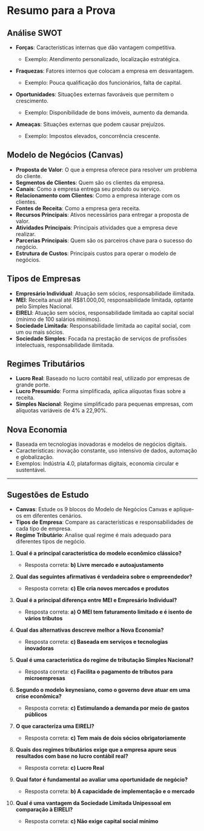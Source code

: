 # Resumo para a Prova

## Análise SWOT

- **Forças**: Características internas que dão vantagem competitiva.
  - Exemplo: Atendimento personalizado, localização estratégica.
  
- **Fraquezas**: Fatores internos que colocam a empresa em desvantagem.
  - Exemplo: Pouca qualificação dos funcionários, falta de capital.

- **Oportunidades**: Situações externas favoráveis que permitem o crescimento.
  - Exemplo: Disponibilidade de bons imóveis, aumento da demanda.

- **Ameaças**: Situações externas que podem causar prejuízos.
  - Exemplo: Impostos elevados, concorrência crescente.

## Modelo de Negócios (Canvas)

- **Proposta de Valor**: O que a empresa oferece para resolver um problema do cliente.
- **Segmentos de Clientes**: Quem são os clientes da empresa.
- **Canais**: Como a empresa entrega seu produto ou serviço.
- **Relacionamento com Clientes**: Como a empresa interage com os clientes.
- **Fontes de Receita**: Como a empresa gera receita.
- **Recursos Principais**: Ativos necessários para entregar a proposta de valor.
- **Atividades Principais**: Principais atividades que a empresa deve realizar.
- **Parcerias Principais**: Quem são os parceiros chave para o sucesso do negócio.
- **Estrutura de Custos**: Principais custos para operar o modelo de negócios.

## Tipos de Empresas

- **Empresário Individual**: Atuação sem sócios, responsabilidade ilimitada.
- **MEI**: Receita anual até R$81.000,00, responsabilidade limitada, optante pelo Simples Nacional.
- **EIRELI**: Atuação sem sócios, responsabilidade limitada ao capital social (mínimo de 100 salários mínimos).
- **Sociedade Limitada**: Responsabilidade limitada ao capital social, com um ou mais sócios.
- **Sociedade Simples**: Focada na prestação de serviços de profissões intelectuais, responsabilidade ilimitada.
  
## Regimes Tributários

- **Lucro Real**: Baseado no lucro contábil real, utilizado por empresas de grande porte.
- **Lucro Presumido**: Forma simplificada, aplica alíquotas fixas sobre a receita.
- **Simples Nacional**: Regime simplificado para pequenas empresas, com alíquotas variáveis de 4% a 22,90%.

## Nova Economia

- Baseada em tecnologias inovadoras e modelos de negócios digitais.
- Características: inovação constante, uso intensivo de dados, automação e globalização.
- Exemplos: Indústria 4.0, plataformas digitais, economia circular e sustentável.

---

## Sugestões de Estudo

- **Canvas**: Estude os 9 blocos do Modelo de Negócios Canvas e aplique-os em diferentes cenários.
- **Tipos de Empresa**: Compare as características e responsabilidades de cada tipo de empresa.
- **Regime Tributário**: Analise qual regime é mais adequado para diferentes tipos de negócio.

1. **Qual é a principal característica do modelo econômico clássico?**
   - Resposta correta: **b) Livre mercado e autoajustamento**

2. **Qual das seguintes afirmativas é verdadeira sobre o empreendedor?**
   - Resposta correta: **c) Ele cria novos mercados e produtos**

3. **Qual é a principal diferença entre MEI e Empresário Individual?**
   - Resposta correta: **a) O MEI tem faturamento limitado e é isento de vários tributos**

4. **Qual das alternativas descreve melhor a Nova Economia?**
   - Resposta correta: **c) Baseada em serviços e tecnologias inovadoras**

5. **Qual é uma característica do regime de tributação Simples Nacional?**
   - Resposta correta: **c) Facilita o pagamento de tributos para microempresas**

6. **Segundo o modelo keynesiano, como o governo deve atuar em uma crise econômica?**
   - Resposta correta: **c) Estimulando a demanda por meio de gastos públicos**

7. **O que caracteriza uma EIRELI?**
   - Resposta correta: **c) Tem mais de dois sócios obrigatoriamente**

8. **Quais dos regimes tributários exige que a empresa apure seus resultados com base no lucro contábil real?**
   - Resposta correta: **c) Lucro Real**

9. **Qual fator é fundamental ao avaliar uma oportunidade de negócio?**
   - Resposta correta: **b) A capacidade de implementação e o mercado**

10. **Qual é uma vantagem da Sociedade Limitada Unipessoal em comparação à EIRELI?**
    - Resposta correta: **c) Não exige capital social mínimo**
